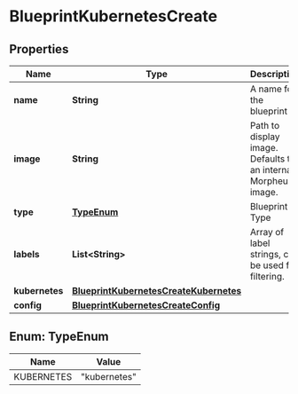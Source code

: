 

# BlueprintKubernetesCreate


## Properties

| Name | Type | Description | Notes |
|------------ | ------------- | ------------- | -------------|
|**name** | **String** | A name for the blueprint |  |
|**image** | **String** | Path to display image. Defaults to an internal Morpheus image. |  [optional] |
|**type** | [**TypeEnum**](#TypeEnum) | Blueprint Type |  |
|**labels** | **List&lt;String&gt;** | Array of label strings, can be used for filtering. |  [optional] |
|**kubernetes** | [**BlueprintKubernetesCreateKubernetes**](BlueprintKubernetesCreateKubernetes.md) |  |  |
|**config** | [**BlueprintKubernetesCreateConfig**](BlueprintKubernetesCreateConfig.md) |  |  [optional] |



## Enum: TypeEnum

| Name | Value |
|---- | -----|
| KUBERNETES | &quot;kubernetes&quot; |



